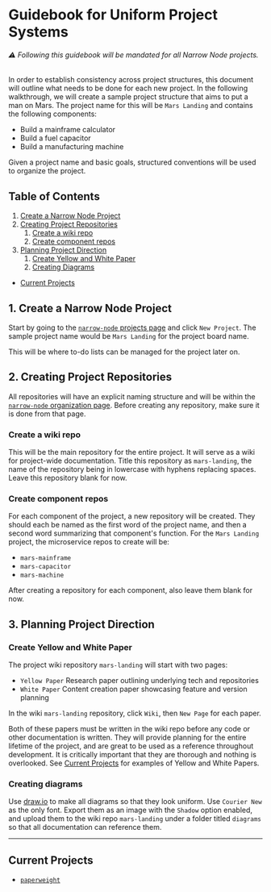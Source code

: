 # Guidebook for Uniform Project Systems

###### :warning: Following this guidebook will be mandated for all Narrow Node projects.

In order to establish consistency across project structures, this document will outline what needs to be done for each new project. In the following walkthrough, we will create a sample project structure that aims to put a man on Mars. The project name for this will be `Mars Landing` and contains the following components:
- Build a mainframe calculator
- Build a fuel capacitor
- Build a manufacturing machine

Given a project name and basic goals, structured conventions will be used to organize the project.

## Table of Contents
1. [Create a Narrow Node Project](#1-create-a-narrow-node-project)
2. [Creating Project Repositories](#2-creating-project-repositories)
   1. [Create a wiki repo](#create-a-wiki-repo)
   2. [Create component repos](#create-component-repos)
3. [Planning Project Direction](#3-planning-project-direction)
   1. [Create Yellow and White Paper](#create-yellow-and-white-paper)
   2. [Creating Diagrams](#creating-diagrams)
- [Current Projects](#current-projects)

## 1. Create a Narrow Node Project
Start by going to the [`narrow-node` projects page](https://github.com/orgs/narrow-node/projects) and click `New Project`. The sample project name would be `Mars Landing` for the project board name.

This will be where to-do lists can be managed for the project later on.

## 2. Creating Project Repositories
All repositories will have an explicit naming structure and will be within the [`narrow-node` organization page](https://github.com/narrow-node). Before creating any repository, make sure it is done from that page.

### Create a wiki repo
This will be the main repository for the entire project. It will serve as a wiki for project-wide documentation. Title this repository as `mars-landing`, the name of the repository being in lowercase with hyphens replacing spaces. Leave this repository blank for now.

### Create component repos
For each component of the project, a new repository will be created. They should each be named as the first word of the project name, and then a second word summarizing that component's function. For the `Mars Landing` project, the microservice repos to create will be:
- `mars-mainframe`
- `mars-capacitor`
- `mars-machine`

After creating a repository for each component, also leave them blank for now.

## 3. Planning Project Direction
### Create Yellow and White Paper
The project wiki repository `mars-landing` will start with two pages:
- `Yellow Paper` Research paper outlining underlying tech and repositories
- `White Paper` Content creation paper showcasing feature and version planning

In the wiki `mars-landing` repository, click `Wiki`, then `New Page` for each paper.

Both of these papers must be written in the wiki repo before any code or other documentation is written. They will provide planning for the entire lifetime of the project, and are great to be used as a reference throughout development. It is critically important that they are thorough and nothing is overlooked. See [Current Projects](#current-projects) for examples of Yellow and White Papers.

### Creating diagrams
Use [draw.io](https://draw.io) to make all diagrams so that they look uniform. Use `Courier New` as the only font. Export them as an image with the `Shadow` option enabled, and upload them to the wiki repo `mars-landing` under a folder titled `diagrams` so that all documentation can reference them.


---
## Current Projects
- [`paperweight`](https://github.com/narrow-node/paperweight/wiki/)
